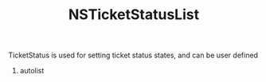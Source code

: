 ﻿---
uid: crmscript_ref_NSTicketStatusList
title: NSTicketStatusList
intellisense: Void.NSTicketStatusList
keywords: NSTicketStatusList
so.topic: reference
---

TicketStatus is used for setting ticket status states, and can be user defined

1. autolist 

